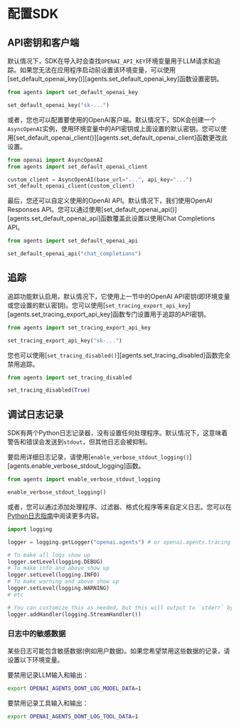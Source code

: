 # 配置SDK

## API密钥和客户端

默认情况下，SDK在导入时会查找`OPENAI_API_KEY`环境变量用于LLM请求和追踪。如果您无法在应用程序启动前设置该环境变量，可以使用[set_default_openai_key()][agents.set_default_openai_key]函数设置密钥。

```python
from agents import set_default_openai_key

set_default_openai_key("sk-...")
```

或者，您也可以配置要使用的OpenAI客户端。默认情况下，SDK会创建一个`AsyncOpenAI`实例，使用环境变量中的API密钥或上面设置的默认密钥。您可以使用[set_default_openai_client()][agents.set_default_openai_client]函数更改此设置。

```python
from openai import AsyncOpenAI
from agents import set_default_openai_client

custom_client = AsyncOpenAI(base_url="...", api_key="...")
set_default_openai_client(custom_client)
```

最后，您还可以自定义使用的OpenAI API。默认情况下，我们使用OpenAI Responses API。您可以通过使用[set_default_openai_api()][agents.set_default_openai_api]函数覆盖此设置以使用Chat Completions API。

```python
from agents import set_default_openai_api

set_default_openai_api("chat_completions")
```

## 追踪

追踪功能默认启用。默认情况下，它使用上一节中的OpenAI API密钥(即环境变量或您设置的默认密钥)。您可以使用[`set_tracing_export_api_key`][agents.set_tracing_export_api_key]函数专门设置用于追踪的API密钥。

```python
from agents import set_tracing_export_api_key

set_tracing_export_api_key("sk-...")
```

您也可以使用[`set_tracing_disabled()`][agents.set_tracing_disabled]函数完全禁用追踪。

```python
from agents import set_tracing_disabled

set_tracing_disabled(True)
```

## 调试日志记录

SDK有两个Python日志记录器，没有设置任何处理程序。默认情况下，这意味着警告和错误会发送到`stdout`，但其他日志会被抑制。

要启用详细日志记录，请使用[`enable_verbose_stdout_logging()`][agents.enable_verbose_stdout_logging]函数。

```python
from agents import enable_verbose_stdout_logging

enable_verbose_stdout_logging()
```

或者，您可以通过添加处理程序、过滤器、格式化程序等来自定义日志。您可以在[Python日志指南](https://docs.python.org/3/howto/logging.html)中阅读更多内容。

```python
import logging

logger = logging.getLogger("openai.agents") # or openai.agents.tracing for the Tracing logger

# To make all logs show up
logger.setLevel(logging.DEBUG)
# To make info and above show up
logger.setLevel(logging.INFO)
# To make warning and above show up
logger.setLevel(logging.WARNING)
# etc

# You can customize this as needed, but this will output to `stderr` by default
logger.addHandler(logging.StreamHandler())
```

### 日志中的敏感数据

某些日志可能包含敏感数据(例如用户数据)。如果您希望禁用这些数据的记录，请设置以下环境变量。

要禁用记录LLM输入和输出：

```bash
export OPENAI_AGENTS_DONT_LOG_MODEL_DATA=1
```

要禁用记录工具输入和输出：

```bash
export OPENAI_AGENTS_DONT_LOG_TOOL_DATA=1
